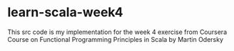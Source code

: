 # learn-scala-week4
This src code is my implementation for the week 4 exercise from Coursera Course on Functional Programming Principles in Scala by Martin Odersky
